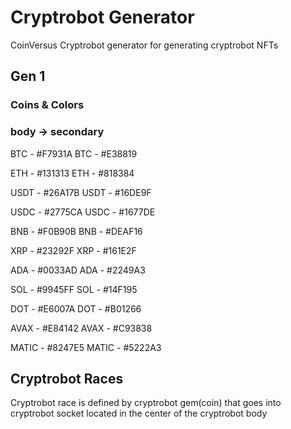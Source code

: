 # Cryptrobot Generator

CoinVersus Cryptrobot generator for generating cryptrobot NFTs 

## Gen 1

### Coins & Colors
### body -> secondary

BTC - #F7931A
BTC - #E38819

ETH - #131313
ETH - #818384

USDT - #26A17B
USDT - #16DE9F

USDC - #2775CA
USDC - #1677DE

BNB - #F0B90B
BNB - #DEAF16

XRP - #23292F
XRP - #161E2F

ADA - #0033AD
ADA - #2249A3

SOL - #9945FF
SOL - #14F195

DOT - #E6007A
DOT - #B01266

AVAX - #E84142
AVAX - #C93838

MATIC - #8247E5
MATIC - #5222A3

## Cryptrobot Races

Cryptrobot race is defined by cryptrobot gem(coin) that goes into cryptrobot socket located in the center of the cryptrobot body